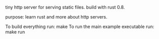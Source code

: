 tiny http server for serving static files. build with rust 0.8.

purpose: learn rust and more about http servers.

To build everything run:
  make
To run the main example executable run:
  make run
